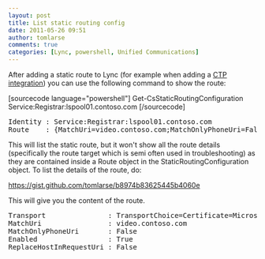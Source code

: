 ```yaml
---
layout: post
title: List static routing config
date: 2011-05-26 09:51
author: tomlarse
comments: true
categories: [Lync, powershell, Unified Communications]
---
```

<div>After adding a static route to Lync (for example when adding a <a href="http://www.codesalot.com/2011/script-new-ciscotelepresenceintegration-ps1/">CTP integration</a>) you can use the following command to show the route:</div>

[sourcecode language="powershell"]
 Get-CsStaticRoutingConfiguration Service:Registrar:lspool01.contoso.com
 [/sourcecode]

<pre>Identity : Service:Registrar:lspool01.contoso.com
Route    : {MatchUri=video.contoso.com;MatchOnlyPhoneUri=False;Enabled=True;ReplaceHostInRequestUri=False}</pre>
This will list the static route, but it won't show all the route details (specifically the route target which is semi often used in troubleshooting) as they are contained inside a Route object in the StaticRoutingConfiguration object. To list the details of the route, do:

https://gist.github.com/tomlarse/b8974b83625445b4060e

This will give you the content of the route.
<pre>Transport               : TransportChoice=Certificate=Microsoft.Rtc.Management.WritableConfig.Settings.SipProxy.UseDefaultCert;Fqdn=<span style="color:#ff0000;">vcsc.contoso.com</span>;Port=5061
MatchUri                : video.contoso.com
MatchOnlyPhoneUri       : False
Enabled                 : True
ReplaceHostInRequestUri : False</pre>

